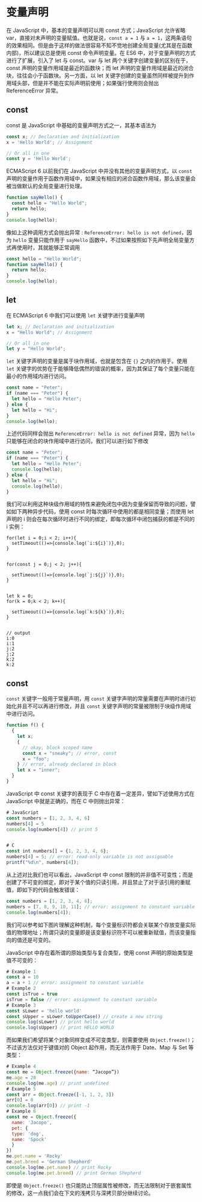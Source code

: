 # 变量声明

在 JavaScript 中，基本的变量声明可以用 const 方式；JavaScript 允许省略 var，直接对未声明的变量赋值。也就是说，`const a = 1` 与 `a = 1`，这两条语句的效果相同。但是由于这样的做法很容易不知不觉地创建全局变量(尤其是在函数内部)，所以建议总是使用 const 命令声明变量。在 ES6 中，对于变量声明的方式进行了扩展，引入了 let 与 const。var 与 let 两个关键字创建变量的区别在于，const 声明的变量作用域是最近的函数块；而 let 声明的变量作用域是最近的闭合块，往往会小于函数块。另一方面，以 let 关键字创建的变量虽然同样被提升到作用域头部，但是并不能在实际声明前使用；如果强行使用则会抛出 ReferenceError 异常。

## const

const 是 JavaScript 中基础的变量声明方式之一，其基本语法为

```js
const x; // Declaration and initialization
x = 'Hello World'; // Assignment

// Or all in one
const y = 'Hello World';
```

ECMAScript 6 以前我们在 JavaScript 中并没有其他的变量声明方式，以 `const` 声明的变量作用于函数作用域中，如果没有相应的闭合函数作用域，那么该变量会被当做默认的全局变量进行处理。

```js
function sayHello() {
  const hello = "Hello World";
  return hello;
}
console.log(hello);
```

像如上这种调用方式会抛出异常 : `ReferenceError: hello is not defined`，因为 `hello` 变量只能作用于 `sayHello` 函数中，不过如果按照如下先声明全局变量方式再使用时，其就能够正常调用

```js
const hello = "Hello World";
function sayHello() {
  return hello;
}
console.log(hello);
```

## let

在 ECMAScript 6 中我们可以使用 `let` 关键字进行变量声明

```js
let x; // Declaration and initialization
x = "Hello World"; // Assignment

// Or all in one
let y = "Hello World";
```

`let` 关键字声明的变量是属于块作用域，也就是包含在 `{}` 之内的作用于。使用 `let` 关键字的优势在于能够降低偶然的错误的概率，因为其保证了每个变量只能在最小的作用域内进行访问。

```js
const name = "Peter";
if (name === "Peter") {
  let hello = "Hello Peter";
} else {
  let hello = "Hi";
}
console.log(hello);
```

上述代码同样会抛出 `ReferenceError: hello is not defined` 异常，因为 `hello` 只能够在闭合的块作用域中进行访问，我们可以进行如下修改

```js
const name = "Peter";
if (name === "Peter") {
  let hello = "Hello Peter";
  console.log(hello);
} else {
  let hello = "Hi";
  console.log(hello);
}
```

我们可以利用这种块级作用域的特性来避免闭包中因为变量保留而导致的问题，譬如如下两种异步代码，使用 const 时每次循环中使用的都是相同变量；而使用 let 声明的 i 则会在每次循环时进行不同的绑定，即每次循环中闭包捕获的都是不同的 i 实例：

```
for(let i = 0;i < 2; i++){
  setTimeout(()=>{console.log(`i:${i}`)},0);
}


for(const j = 0;j < 2; j++){

  setTimeout(()=>{console.log(`j:${j}`)},0);
}


let k = 0;
for(k = 0;k < 2; k++){

  setTimeout(()=>{console.log(`k:${k}`)},0);
}


// output
i:0
i:1
j:2
j:2
k:2
k:2
```

## const

`const` 关键字一般用于常量声明，用 `const` 关键字声明的常量需要在声明时进行初始化并且不可以再进行修改，并且 `const` 关键字声明的常量被限制于块级作用域中进行访问。

```js
function f() {
  {
    let x;
    {
      // okay, block scoped name
      const x = "sneaky"; // error, const
      x = "foo";
    } // error, already declared in block
    let x = "inner";
  }
}
```

JavaScript 中 const 关键字的表现于 C 中存在着一定差异，譬如下述使用方式在 JavaScript 中就是正确的，而在 C 中则抛出异常：

```js
# JavaScript
const numbers = [1, 2, 3, 4, 6]
numbers[4] = 5
console.log(numbers[4]) // print 5


# C
const int numbers[] = {1, 2, 3, 4, 6};
numbers[4] = 5; // error: read-only variable is not assignable
printf("%d\n", numbers[4]);
```

从上述对比我们也可以看出，JavaScript 中 const 限制的并非值不可变性；而是创建了不可变的绑定，即对于某个值的只读引用，并且禁止了对于该引用的重赋值，即如下的代码会触发错误：

```js
const numbers = [1, 2, 3, 4, 6];
numbers = [7, 8, 9, 10, 11]; // error: assignment to constant variable
console.log(numbers[4]);
```

我们可以参考如下图片理解这种机制，每个变量标识符都会关联某个存放变量实际值的物理地址；所谓只读的变量即是该变量标识符不可以被重新赋值，而该变量指向的值还是可变的。

JavaScript 中存在着所谓的原始类型与复合类型，使用 const 声明的原始类型是值不可变的：

```js
# Example 1
const a = 10
a = a + 1 // error: assignment to constant variable
# Example 2
const isTrue = true
isTrue = false // error: assignment to constant variable
# Example 3
const sLower = 'hello world'
const sUpper = sLower.toUpperCase() // create a new string
console.log(sLower) // print hello world
console.log(sUpper) // print HELLO WORLD
```

而如果我们希望将某个对象同样变成不可变类型，则需要使用 `Object.freeze()`；不过该方法仅对于键值对的 Object 起作用，而无法作用于 Date、Map 与 Set 等类型：

```js
# Example 4
const me = Object.freeze({name: “Jacopo”})
me.age = 28
console.log(me.age) // print undefined
# Example 5
const arr = Object.freeze([-1, 1, 2, 3])
arr[0] = 0
console.log(arr[0]) // print -1
# Example 6
const me = Object.freeze({
  name: 'Jacopo',
  pet: {
  type: 'dog',
  name: 'Spock'
  }
})
me.pet.name = 'Rocky'
me.pet.breed = 'German Shepherd'
console.log(me.pet.name) // print Rocky
console.log(me.pet.breed) // print German Shepherd
```

即使是 `Object.freeze()` 也只能防止顶层属性被修改，而无法限制对于嵌套属性的修改，这一点我们会在下文的浅拷贝与深拷贝部分继续讨论。
